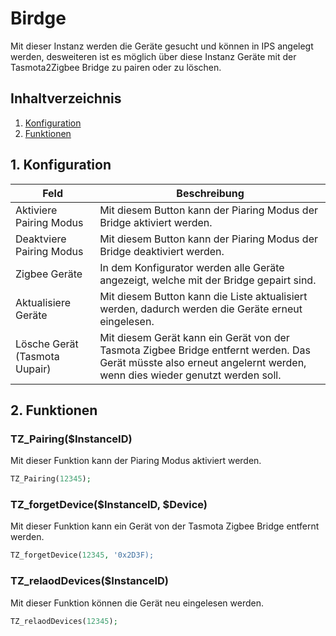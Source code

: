 # Birdge
Mit dieser Instanz werden die Geräte gesucht und können in IPS angelegt werden, desweiteren ist es möglich über diese Instanz Geräte mit der Tasmota2Zigbee Bridge zu pairen oder zu löschen.

## Inhaltverzeichnis
1. [Konfiguration](#1-konfiguration)
2. [Funktionen](#2-funktionen)

## 1. Konfiguration

Feld | Beschreibung
------------ | -------------
Aktiviere Pairing Modus | Mit diesem Button kann der Piaring Modus der Bridge aktiviert werden.
Deaktviere Pairing Modus | Mit diesem Button kann der Piaring Modus der Bridge deaktiviert werden.
Zigbee Geräte| In dem Konfigurator werden alle Geräte angezeigt, welche mit der Bridge gepairt sind.
Aktualisiere Geräte| Mit diesem Button kann die Liste aktualisiert werden, dadurch werden die Geräte erneut eingelesen.
Lösche Gerät (Tasmota Uupair)| Mit diesem Gerät kann ein Gerät von der Tasmota Zigbee Bridge entfernt werden. Das Gerät müsste also erneut angelernt werden, wenn dies wieder genutzt werden soll.

## 2. Funktionen

### TZ_Pairing($InstanceID)
Mit dieser Funktion kann der Piaring Modus aktiviert werden.

```php
TZ_Pairing(12345);
```

### TZ_forgetDevice($InstanceID, $Device)
Mit dieser Funktion kann ein Gerät von der Tasmota Zigbee Bridge entfernt werden.

```php
TZ_forgetDevice(12345, '0x2D3F);
```

### TZ_relaodDevices($InstanceID)
Mit dieser Funktion können die Gerät neu eingelesen werden.

```php
TZ_relaodDevices(12345);
```